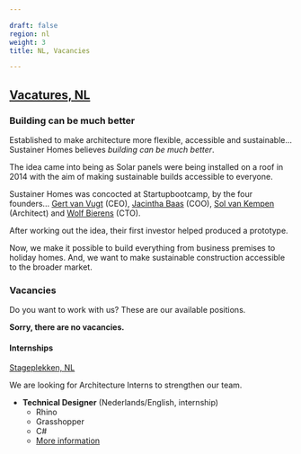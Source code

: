 ```yaml
---

draft: false
region: nl
weight: 3
title: NL, Vacancies

---
```


## [Vacatures, NL](https://www.sustainerhomes.nl/over/#vacatures)

### Building can be much better <!--Sustainer Homes-->

Established to make architecture more flexible, accessible and  sustainable... Sustainer Homes believes _building can be much better_.

The idea came into being as Solar panels were being installed on a roof in 2014 with the aim of making sustainable builds accessible to everyone.

Sustainer Homes was concocted at Startupbootcamp, by the four founders... [Gert van Vugt](https://www.sustainerhomes.nl/over/) (CEO), [Jacintha Baas](https://www.sustainerhomes.nl/over/) (COO), [Sol van Kempen](https://www.sustainerhomes.nl/over/) (Architect) and [Wolf Bierens](https://www.sustainerhomes.nl/over/) (CTO).

After working out the idea, their first investor helped produced a prototype.

Now, we make it possible to build everything from business premises to holiday homes. And, we want to make sustainable construction accessible to the broader market.

### Vacancies <!--Vacancies-->

Do you want to work with us? These are our available positions.

**Sorry, there are no vacancies.**

#### Internships

[Stageplekken, NL](https://www.sustainerhomes.nl/over/#vacatures)

We are looking for Architecture Interns to strengthen our team.

- **Technical Designer** (Nederlands/English, internship)
	- Rhino
	- Grasshopper
	- C#
	- [More information](https://www.sustainerhomes.nl/sustainer-homes-is-looking-for-interns/)
